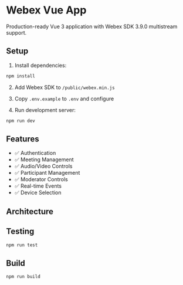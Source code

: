 # Webex Vue App

Production-ready Vue 3 application with Webex SDK 3.9.0 multistream support.

## Setup

1. Install dependencies:
```bash
npm install
```

2. Add Webex SDK to `/public/webex.min.js`

3. Copy `.env.example` to `.env` and configure

4. Run development server:
```bash
npm run dev
```

## Features

- ✅ Authentication
- ✅ Meeting Management
- ✅ Audio/Video Controls
- ✅ Participant Management
- ✅ Moderator Controls
- ✅ Real-time Events
- ✅ Device Selection

## Architecture

## Testing
```bash
npm run test
```

## Build
```bash
npm run build
```
